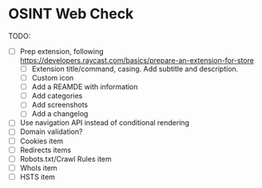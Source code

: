 # OSINT Web Check

TODO: 
- [ ] Prep extension, following https://developers.raycast.com/basics/prepare-an-extension-for-store
  - [ ] Extension title/command, casing. Add subtitle and description.
  - [ ] Custom icon
  - [ ] Add a REAMDE with information
  - [ ] Add categories
  - [ ] Add screenshots
  - [ ] Add a changelog
- [ ] Use navigation API instead of conditional rendering
- [ ] Domain validation?
- [ ] Cookies item
- [ ] Redirects items
- [ ] Robots.txt/Crawl Rules item
- [ ] WhoIs item
- [ ] HSTS item